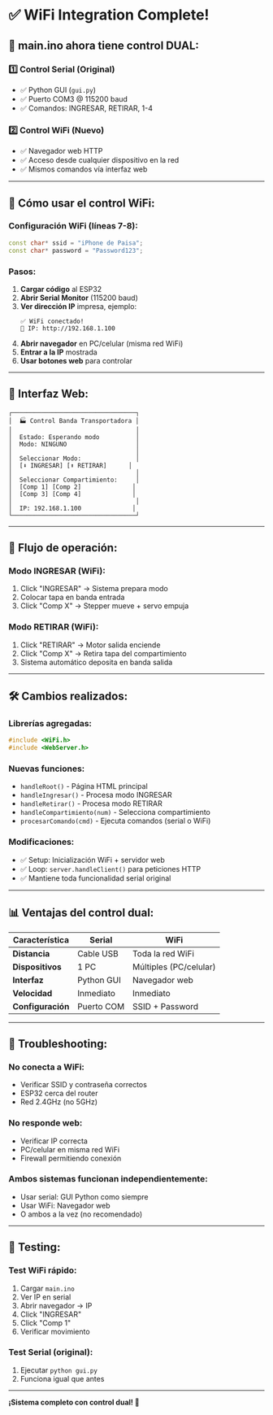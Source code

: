 # ✅ WiFi Integration Complete!

## 🎉 main.ino ahora tiene control DUAL:

### 1️⃣ **Control Serial (Original)**
- ✅ Python GUI (`gui.py`)
- ✅ Puerto COM3 @ 115200 baud
- ✅ Comandos: INGRESAR, RETIRAR, 1-4

### 2️⃣ **Control WiFi (Nuevo)**
- ✅ Navegador web HTTP
- ✅ Acceso desde cualquier dispositivo en la red
- ✅ Mismos comandos vía interfaz web

---

## 📱 Cómo usar el control WiFi:

### Configuración WiFi (líneas 7-8):
```cpp
const char* ssid = "iPhone de Paisa";
const char* password = "Password123";
```

### Pasos:
1. **Cargar código** al ESP32
2. **Abrir Serial Monitor** (115200 baud)
3. **Ver dirección IP** impresa, ejemplo:
   ```
   ✅ WiFi conectado!
   📍 IP: http://192.168.1.100
   ```
4. **Abrir navegador** en PC/celular (misma red WiFi)
5. **Entrar a la IP** mostrada
6. **Usar botones web** para controlar

---

## 🎨 Interfaz Web:

```
┌──────────────────────────────────┐
│  🏭 Control Banda Transportadora │
│                                  │
│  Estado: Esperando modo          │
│  Modo: NINGUNO                   │
│                                  │
│  Seleccionar Modo:               │
│  [⬇️ INGRESAR] [⬆️ RETIRAR]      │
│                                  │
│  Seleccionar Compartimiento:     │
│  [Comp 1] [Comp 2]              │
│  [Comp 3] [Comp 4]              │
│                                  │
│  IP: 192.168.1.100              │
└──────────────────────────────────┘
```

---

## 🔄 Flujo de operación:

### Modo INGRESAR (WiFi):
1. Click "INGRESAR" → Sistema prepara modo
2. Colocar tapa en banda entrada
3. Click "Comp X" → Stepper mueve + servo empuja

### Modo RETIRAR (WiFi):
1. Click "RETIRAR" → Motor salida enciende
2. Click "Comp X" → Retira tapa del compartimiento
3. Sistema automático deposita en banda salida

---

## 🛠️ Cambios realizados:

### Librerías agregadas:
```cpp
#include <WiFi.h>
#include <WebServer.h>
```

### Nuevas funciones:
- `handleRoot()` - Página HTML principal
- `handleIngresar()` - Procesa modo INGRESAR
- `handleRetirar()` - Procesa modo RETIRAR
- `handleCompartimiento(num)` - Selecciona compartimiento
- `procesarComando(cmd)` - Ejecuta comandos (serial o WiFi)

### Modificaciones:
- ✅ Setup: Inicialización WiFi + servidor web
- ✅ Loop: `server.handleClient()` para peticiones HTTP
- ✅ Mantiene toda funcionalidad serial original

---

## 📊 Ventajas del control dual:

| Característica | Serial | WiFi |
|----------------|--------|------|
| **Distancia** | Cable USB | Toda la red WiFi |
| **Dispositivos** | 1 PC | Múltiples (PC/celular) |
| **Interfaz** | Python GUI | Navegador web |
| **Velocidad** | Inmediato | Inmediato |
| **Configuración** | Puerto COM | SSID + Password |

---

## 🔧 Troubleshooting:

### No conecta a WiFi:
- Verificar SSID y contraseña correctos
- ESP32 cerca del router
- Red 2.4GHz (no 5GHz)

### No responde web:
- Verificar IP correcta
- PC/celular en misma red WiFi
- Firewall permitiendo conexión

### Ambos sistemas funcionan independientemente:
- Usar serial: GUI Python como siempre
- Usar WiFi: Navegador web
- O ambos a la vez (no recomendado)

---

## 🎯 Testing:

### Test WiFi rápido:
1. Cargar `main.ino`
2. Ver IP en serial
3. Abrir navegador → IP
4. Click "INGRESAR"
5. Click "Comp 1"
6. Verificar movimiento

### Test Serial (original):
1. Ejecutar `python gui.py`
2. Funciona igual que antes

---

**¡Sistema completo con control dual! 🚀**
